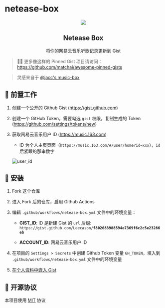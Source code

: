 # netease-box

<p align="center">
  <img src="https://github.com/zonemeen/netease-box/assets/44596995/1d916d97-3635-4772-afcc-00f9d5353c1e">
  <h2 align="center">Netease Box</h2>
  <p align="center">将你的网易云音乐听歌记录更新到 Gist</p>
</p>

> 📌✨ 更多像这样的 Pinned Gist 项目请访问：https://github.com/matchai/awesome-pinned-gists

> 灵感来自于 [@jacc's music-box](https://github.com/jacc/music-box)

## 🎒 前置工作

1. 创建一个公开的 Github Gist (https://gist.github.com)

2. 创建一个 GitHub Token，需要勾选 `gist` 权限，复制生成的 Token (https://github.com/settings/tokens/new)

3. 获取网易云音乐用户 ID (https://music.163.com)

    - ID 为个人主页页面（`https://music.163.com/#/user/home?id=xxx`），`id` 后紧跟的那串数字
    
    ![user_id](https://user-images.githubusercontent.com/44596995/200237164-bf3b1c62-b2ee-4569-b5bf-bda06b09db08.png)

## 🚀 安装

1. Fork 这个仓库

2. 进入 Fork 后的仓库，启用 Github Actions

3. 编辑 `.github/workflows/netease-box.yml` 文件中的环境变量：

    - **GIST_ID**: ID 是新建 Gist 的 `url` 后缀: `https://gist.github.com/Leecason/`**`f802683988594e7369f6c2c5e23286eb`**

    - **ACCOUNT_ID**: 网易云音乐用户 ID

4. 在项目的 `Settings > Secrets` 中创建 Github Token 变量 `GH_TOKEN`，填入到 `.github/workflows/netease-box.yml` 文件中的环境变量

5. [在个人资料中嵌入 Gist](https://docs.github.com/en/github/setting-up-and-managing-your-github-profile/pinning-items-to-your-profile)

## 📄 开源协议

本项目使用 [MIT](./LICENSE) 协议
